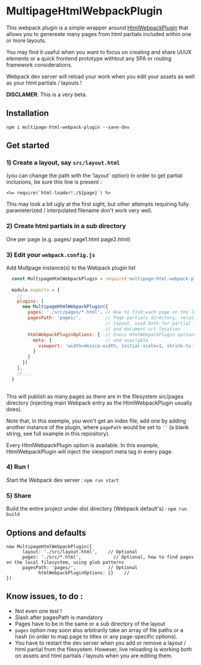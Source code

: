 # MultipageHtmlWebpackPlugin

This webpack plugin is a simple wrapper around [HtmlWebpackPlugin](https://github.com/jantimon/html-webpack-plugin) that allows you to genereate many pages from html partials included within one or more layouts.


You may find it useful when you want to focus on creating and share UI/UX elements or a quick frontend prototype withtout any SPA or routing framework considerations.

Webpack dev server will reload your work when you edit your assets as well as your html partials / layouts !

**DISCLAMER**: This is a very beta.

## Installation
`npm i multipage-html-webpack-plugin --save-dev`

## Get started

### 1) Create a layout, say `src/layout.html`
(you can change the path with the 'layout' option)
In order to get partial inclusions, be sure this line is present :

```<%= require(`html-loader!./${page}`) %>```

This may look a bit ugly at the first sight, but other attempts requiring fully parameterized / interpolated filename don't work very well.


### 2) Create html partials in a sub directory
One per page (e.g. pages/ page1.html page2.html)


### 3) Edit your `webpack.config.js`

Add Multpage instance(s) to the Webpack plugin list

```js
  const MultipageHtmlWebpackPlugin = require('multipage-html-webpack-plugin')
  
  module.exports = {
    // ...
    plugins: [
      new MultipageHtmlWebpackPlugin({
        pages: './src/pages/*.html', // How to find each page on the local filesystem
        pagesPath: 'pages/',         // Page partials directory, relative to the
                                     // layout, used both for partial inclusion
                                     // and document url location
        htmlWebpackPluginOptions: {  // Every HtmlWebpackPlugin options are optional
          meta: {                    // and available
            viewport: 'width=device-width, initial-scale=1, shrink-to-fit=no'
          }
        }
      })
    ],
    // ...
  }
  
```

This will publish as many pages as there are in the filesystem src/pages directory (injecting main Webpack entry as the HtmlWebpackPlugin usually does).

Note that, in this exemple, you won't get an index file, add one by adding another instance of the plugin, where `pagePath` would be set to `''` (a blank string, see full example in this repository). 

Every HtmlWebpackPlugin option is available. In this example, HtmlWebpackPlugin will inject the viewport meta tag in every page.


### 4) Run !
Start the Webpack dev server : `npm run start`

### 5) Share
Build the entire project under dist directory (Webpack default's) : `npm run build`

## Options and defaults
```
new MultipageHtmlWebpackPlugin({
      layout: './src/layout.html',    // Optional
      pages: './src/*.html',      		// Optional, how to find pages on the local filesystem, using glob patterns
      pagesPath: 'pages/',            // Optional
			htmlWebpackPluginOptions: {}    // 
})
```

## Know issues, to do :
- Not even one test !
- Slash after pagesPath is  mandatory
- Pages have to be in the same or a sub directory of the layout
- `pages` option may soon also arbitrarily take an array of file paths or a hash (in order to map page to titles or any page-specific options).
- You have to restart the dev server when you add or remove a layout / html partial from the filesystem. However, live reloading is working both on assets and html partials / layouts when you are editing them.
